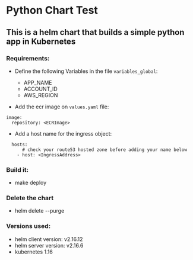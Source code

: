 # Python Chart Test

## This is a helm chart that builds a simple python app in Kubernetes

### Requirements:
* Define the following Variables in the file `variables_global`:
  - APP_NAME
  - ACCOUNT_ID
  - AWS_REGION

* Add the ecr image on `values.yaml` file:
```
image:
  repository: <ECRImage>
```

* Add a host name for the ingress object:
```
  hosts:
      # check your route53 hosted zone before adding your name below
    - host: <IngressAddress>
```

### Build it:
* make deploy

### Delete the chart
* helm delete --purge <ChartName>

### Versions used:
* helm client version: v2.16.12
* helm server version: v2.16.6
* kubernetes 1.16
